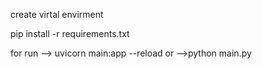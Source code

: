 create virtal envirment 

pip install -r requirements.txt

for run -->
uvicorn main:app --reload
or 
-->python main.py
